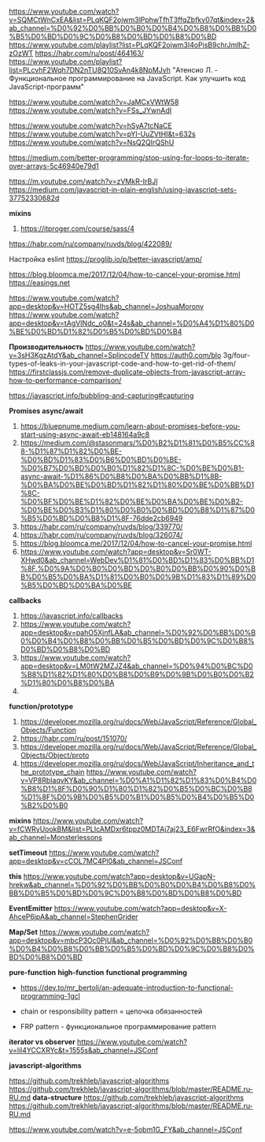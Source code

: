 https://www.youtube.com/watch?v=SQMCtWnCxEA&list=PLqKQF2ojwm3lPphwTfhT3ffqZbfkv07qt&index=2&ab_channel=%D0%92%D0%BB%D0%B0%D0%B4%D0%B8%D0%BB%D0%B5%D0%BD%D0%9C%D0%B8%D0%BD%D0%B8%D0%BD
https://www.youtube.com/playlist?list=PLqKQF2ojwm3l4oPjsB9chrJmlhZ-zOzWT
https://habr.com/ru/post/464163/
https://www.youtube.com/playlist?list=PLcvhF2Wqh7DN2nTU8Q10SvAn4k8NpMJvh
"Атенсио Л. - Функциональное программирование на JavaScript. Как улучшить код JavaScript-программ"

https://www.youtube.com/watch?v=JaMCxVWtW58
https://www.youtube.com/watch?v=FSs_JYwnAdI

https://www.youtube.com/watch?v=hSyA7tcNaCE
https://www.youtube.com/watch?v=pYI-UuZVtHI&t=632s
https://www.youtube.com/watch?v=NsQ2QIrQShU

https://medium.com/better-programming/stop-using-for-loops-to-iterate-over-arrays-5c46940e79d1

https://m.youtube.com/watch?v=zVMkR-IrBJI
https://medium.com/javascript-in-plain-english/using-javascript-sets-37752330682d

**mixins**

1. https://itproger.com/course/sass/4

https://habr.com/ru/company/ruvds/blog/422089/

Настройка eslint https://proglib.io/p/better-javascript/amp/

https://blog.bloomca.me/2017/12/04/how-to-cancel-your-promise.html
https://easings.net

https://www.youtube.com/watch?app=desktop&v=HOTZ5sg4Ihs&ab_channel=JoshuaMorony
https://www.youtube.com/watch?app=desktop&v=tAgVINdc_o0&t=24s&ab_channel=%D0%A4%D1%80%D0%BE%D0%BD%D1%82%D0%B5%D0%BD%D0%B4


**Производительность**
https://www.youtube.com/watch?v=3sH3KgzAtdY&ab_channel=SplincodeTV
https://auth0.com/blo 3g/four-types-of-leaks-in-your-javascript-code-and-how-to-get-rid-of-them/
https://firstclassjs.com/remove-duplicate-objects-from-javascript-array-how-to-performance-comparison/

https://javascript.info/bubbling-and-capturing#capturing

**Promises async/await**

1. https://bluepnume.medium.com/learn-about-promises-before-you-start-using-async-await-eb148164a9c8
2. https://medium.com/@stasonmars/%D0%B2%D1%81%D0%B5%CC%88-%D1%87%D1%82%D0%BE-%D0%BD%D1%83%D0%B6%D0%BD%D0%BE-%D0%B7%D0%BD%D0%B0%D1%82%D1%8C-%D0%BE%D0%B1-async-await-%D1%86%D0%B8%D0%BA%D0%BB%D1%8B-%D0%BA%D0%BE%D0%BD%D1%82%D1%80%D0%BE%D0%BB%D1%8C-%D0%BF%D0%BE%D1%82%D0%BE%D0%BA%D0%BE%D0%B2-%D0%BE%D0%B3%D1%80%D0%B0%D0%BD%D0%B8%D1%87%D0%B5%D0%BD%D0%B8%D1%8F-76dde2cb6949
3. https://habr.com/ru/company/ruvds/blog/339770/
4. https://habr.com/ru/company/ruvds/blog/326074/
5. https://blog.bloomca.me/2017/12/04/how-to-cancel-your-promise.html
6. https://www.youtube.com/watch?app=desktop&v=Sr0WT-XHwd0&ab_channel=WebDev%D1%81%D0%BD%D1%83%D0%BB%D1%8F.%D0%9A%D0%B0%D0%BD%D0%B0%D0%BB%D0%90%D0%BB%D0%B5%D0%BA%D1%81%D0%B0%D0%9B%D1%83%D1%89%D0%B5%D0%BD%D0%BA%D0%BE

**callbacks**

1. https://javascript.info/callbacks
2. https://www.youtube.com/watch?app=desktop&v=pahO5XjnfLA&ab_channel=%D0%92%D0%BB%D0%B0%D0%B4%D0%B8%D0%BB%D0%B5%D0%BD%D0%9C%D0%B8%D0%BD%D0%B8%D0%BD
3. https://www.youtube.com/watch?app=desktop&v=LM0tW2MZJZ4&ab_channel=%D0%94%D0%BC%D0%B8%D1%82%D1%80%D0%B8%D0%B9%D0%9B%D0%B0%D0%B2%D1%80%D0%B8%D0%BA
4.

**function/prototype**

1. https://developer.mozilla.org/ru/docs/Web/JavaScript/Reference/Global_Objects/Function
2. https://habr.com/ru/post/151070/
3. https://developer.mozilla.org/ru/docs/Web/JavaScript/Reference/Global_Objects/Object/proto
4. https://developer.mozilla.org/ru/docs/Web/JavaScript/Inheritance_and_the_prototype_chain
   https://www.youtube.com/watch?v=VP8RbIaqvKY&ab_channel=%D0%A1%D1%82%D1%83%D0%B4%D0%B8%D1%8F%D0%90%D1%80%D1%82%D0%B5%D0%BC%D0%B8%D1%8F%D0%9B%D0%B5%D0%B1%D0%B5%D0%B4%D0%B5%D0%B2%D0%B0

**mixins**
https://www.youtube.com/watch?v=fCWRyUookBM&list=PLIcAMDxr6tppz0MDTAj7aj23_E6FwrRfO&index=3&ab_channel=Monsterlessons

**setTimeout**
https://www.youtube.com/watch?app=desktop&v=cCOL7MC4Pl0&ab_channel=JSConf

**this**
https://www.youtube.com/watch?app=desktop&v=UGapN-hrekw&ab_channel=%D0%92%D0%BB%D0%B0%D0%B4%D0%B8%D0%BB%D0%B5%D0%BD%D0%9C%D0%B8%D0%BD%D0%B8%D0%BD

**EventEmitter**
https://www.youtube.com/watch?app=desktop&v=X-AhceP6jpA&ab_channel=StephenGrider

**Map/Set**
https://www.youtube.com/watch?app=desktop&v=mbcP3Oc0PjU&ab_channel=%D0%92%D0%BB%D0%B0%D0%B4%D0%B8%D0%BB%D0%B5%D0%BD%D0%9C%D0%B8%D0%BD%D0%B8%D0%BD



**pure-function** **high-function** **functional programming**

- https://dev.to/mr_bertoli/an-adequate-introduction-to-functional-programming-1gcl

- chain or responsibility pattern = цепочка обязанностей
- FRP pattern - функциональное программирование pattern


**iterator vs observer** https://www.youtube.com/watch?v=lil4YCCXRYc&t=1555s&ab_channel=JSConf


**javascript-algorithms**

https://github.com/trekhleb/javascript-algorithms
https://github.com/trekhleb/javascript-algorithms/blob/master/README.ru-RU.md
**data-structure**
https://github.com/trekhleb/javascript-algorithms
https://github.com/trekhleb/javascript-algorithms/blob/master/README.ru-RU.md

https://www.youtube.com/watch?v=e-5obm1G_FY&ab_channel=JSConf
